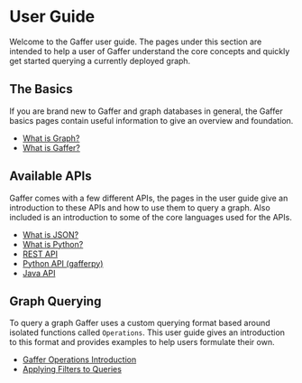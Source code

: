 # User Guide

Welcome to the Gaffer user guide. The pages under this section are intended to
help a user of Gaffer understand the core concepts and quickly get started
querying a currently deployed graph.

## The Basics

If you are brand new to Gaffer and graph databases in general, the Gaffer basics
pages contain useful information to give an overview and foundation.

- [What is Graph?](./gaffer-basics/what-is-a-graph.md)
- [What is Gaffer?](./gaffer-basics/what-is-gaffer.md)

## Available APIs

Gaffer comes with a few different APIs, the pages in the user guide give an
introduction to these APIs and how to use them to query a graph. Also included
is an introduction to some of the core languages used for the APIs.

- [What is JSON?](./gaffer-basics/what-is-json.md)
- [What is Python?](./gaffer-basics/what-is-python.md)
- [REST API](./apis/rest-api.md)
- [Python API (gafferpy)](./apis/python-api.md)
- [Java API](./apis/java-api.md)

## Graph Querying

To query a graph Gaffer uses a custom querying format based around isolated
functions called `Operations`. This user guide gives an introduction to this
format and provides examples to help users formulate their own.

- [Gaffer Operations Introduction](./query/gaffer-syntax/operations.md)
- [Applying Filters to Queries](./query/gaffer-syntax/filtering.md)
